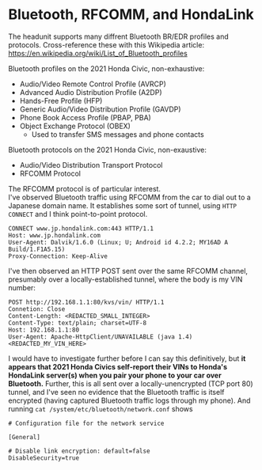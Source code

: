 # Bluetooth, RFCOMM, and HondaLink
The headunit supports many diffrent Bluetooth BR/EDR profiles and protocols.
Cross-reference these with this Wikipedia article: https://en.wikipedia.org/wiki/List_of_Bluetooth_profiles

Bluetooth profiles on the 2021 Honda Civic, non-exhaustive:
- Audio/Video Remote Control Profile (AVRCP)
- Advanced Audio Distribution Profile (A2DP)
- Hands-Free Profile (HFP)
- Generic Audio/Video Distribution Profile (GAVDP)
- Phone Book Access Profile (PBAP, PBA)
- Object Exchange Protocol (OBEX)
    - Used to transfer SMS messages and phone contacts

Bluetooth protocols on the 2021 Honda Civic, non-exaustive:
- Audio/Video Distribution Transport Protocol
- RFCOMM Protocol

The RFCOMM protocol is of particular interest.  
I've observed Bluetooth traffic using RFCOMM from the car to dial out to a Japanese domain name. It establishes some sort of tunnel, using `HTTP CONNECT` and I think point-to-point protocol.

```
CONNECT www.jp.hondalink.com:443 HTTP/1.1
Host: www.jp.hondalink.com
User-Agent: Dalvik/1.6.0 (Linux; U; Android id 4.2.2; MY16AD A Build/1.F1A5.15)
Proxy-Connection: Keep-Alive
```
I've then observed an HTTP POST sent over the same RFCOMM channel, presumably over a locally-established tunnel, where the body is my VIN number:
```
POST http://192.168.1.1:80/kvs/vin/ HTTP/1.1
Connetion: Close
Content-Length: <REDACTED_SMALL_INTEGER>
Content-Type: text/plain; charset=UTF-8
Host: 192.168.1.1:80
User-Agent: Apache-HttpClient/UNAVAILABLE (java 1.4)
<REDACTED_MY_VIN_HERE>
```

I would have to investigate further before I can say this definitively, but **it appears that 2021 Honda Civics self-report their VINs to Honda's HondaLink server(s) when you pair your phone to your car over Bluetooth.**
Further, this is all sent over a locally-unencrypted (TCP port 80) tunnel, and I've seen no evidence that the Bluetooth traffic is itself encrypted (having captured Bluetooth traffic logs through my phone). And running `cat /system/etc/bluetooth/network.conf` shows
```
# Configuration file for the network service

[General]

# Disable link encryption: default=false
DisableSecurity=true
```
